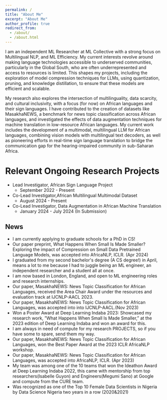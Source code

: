 ```yaml
---
permalink: /
title: "About Me"
excerpt: "About Me"
author_profile: true
redirect_from: 
  - /about/
  - /about.html
---
```

I am an independent ML Researcher at ML Collective with a strong focus on Multilingual NLP, and ML Efficiency. My current interests revolve around making language technologies accessible to underserved communities, particularly in the Global South, who are often underrepresented and access to resources is limited. This shapes my projects, including the exploration of model compression techniques for LLMs, using quantization, pruning, and knowledge distillation, to ensure that these models are efficient and scalable. 

My research also explores the intersection of multilinguality, data scarcity, and cultural inclusivity, with a focus (for now) on African languages and their sign languages. I have contributed to the creation of datasets like MasakhaNEWS, a benchmark for news topic classification across African languages, and investigated the effects of data augmentation techniques for machine translation in low-resource African languages. My current work includes the development of a multimodal, multilingual LLM for African languages, combining vision models with multilingual text decoders, as well as pioneering efforts in real-time sign language translation to bridge the communication gap for the hearing-impaired community in sub-Saharan Africa.


Relevant Ongoing Research Projects
======
* Lead Investigator, African Sign Language Project
  * September 2022 - Present 
* Co-Lead Investigator,African Multilingual Multimodal Dataset
  * August 2024 - Present 
* Co-Lead Investigator, Data Augmentation in African Machine Translation
  * January 2024 - July 2024 (In Submission)


News
------
* I am currently applying to graduate schools for a PhD in CS!
* Our paper preprint, What Happens When Small Is Made Smaller? Exploring the impact of Compression on Small Data Pretrained Language Models, was accepted into AfricaNLP, ICLR. (Apr 2024)
* I graduated from my second bachelor's degree (A CS degree!) in April, means a lot to me because I had to juggle being an ML engineer, an independent researcher and a student all at once.
* I am now based in London, England, and open to ML engineering roles and research internships.
* Our paper, MasakhaNEWS: News Topic Classification for African Languages, received the Area Chair Award under the resources and evaluation track at IJCNLP-AACL 2023.
* Our paper, MasakhaNEWS: News Topic Classification for African Languages, was accepted into into IJCNLP-AACL.(Nov 2023)
* Won a Poster Award at Deep Learning Indaba 2023: Showcased my research work, ”What Happens When Small Is Made Smaller,” at the 2023 edition of Deep Learning Indaba and won an award for this.
* I am always in need of compute for my research PROJECTS, so if you have some to spare, send them my way.
* Our paper, MasakhaNEWS: News Topic Classification for African Languages, won the Best Paper Award at the 2023 ICLR AfricaNLP workshop.
* Our paper, MasakhaNEWS: News Topic Classification for African Languages, was accepted into AfricaNLP, ICLR. (Apr 2023)
* My team was among one of the 10 teams that won the Ideathon Award at Deep Learning Indaba 2022, this came with mentorship from top researchers(Isabelle Guyon) and Engineers(Megumi Sano) at Google and compute from the CURE team.
* Was recognized as one of the Top 10 Female Data Scientists in Nigeria by Data Science Nigeria two years in a row (2020&2021)




